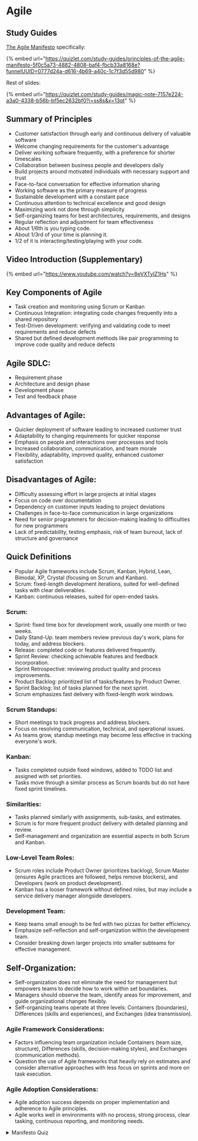# Agile

## Study Guides

[The Agile Manifesto](https://agilemanifesto.org/principles.html) specifically:

{% embed url="https://quizlet.com/study-guides/principles-of-the-agile-manifesto-5f0c5a73-4882-4808-baf4-fbcb33a8168e?funnelUUID=0777d24a-d616-4b69-a40c-1c7f3d55d980" %}

Rest of slides:

{% embed url="https://quizlet.com/study-guides/magic-note-7157e224-a3a0-4338-b56b-bf5ec2632bf0?i=ss8s&x=13qt" %}

## Summary of Principles

* Customer satisfaction through early and continuous delivery of valuable software
* Welcome changing requirements for the customer's advantage
* Deliver working software frequently, with a preference for shorter timescales
* Collaboration between business people and developers daily
* Build projects around motivated individuals with necessary support and trust
* Face-to-face conversation for effective information sharing
* Working software as the primary measure of progress
* Sustainable development with a constant pace
* Continuous attention to technical excellence and good design
* Maximizing work not done through simplicity
* Self-organizing teams for best architectures, requirements, and designs
* Regular reflection and adjustment for team effectiveness
* About 1/6th is you typing code.
* About 1/3rd of your time is planning it.
* 1/2 of it is interacting/testing/playing with your code.

## Video Introduction (Supplementary)

{% embed url="https://www.youtube.com/watch?v=8eVXTyIZ1Hs" %}

## Key Components of Agile

* Task creation and monitoring using Scrum or Kanban
* Continuous Integration: integrating code changes frequently into a shared repository
* Test-Driven development: verifying and validating code to meet requirements and reduce defects
* Shared but defined development methods like pair programming to improve code quality and reduce defects

## Agile SDLC:

* Requirement phase
* Architecture and design phase
* Development phase
* Test and feedback phase

## Advantages of Agile:

* Quicker deployment of software leading to increased customer trust
* Adaptability to changing requirements for quicker response
* Emphasis on people and interactions over processes and tools
* Increased collaboration, communication, and team morale
* Flexibility, adaptability, improved quality, enhanced customer satisfaction

## Disadvantages of Agile:

* Difficulty assessing effort in large projects at initial stages
* Focus on code over documentation
* Dependency on customer inputs leading to project deviations
* Challenges in face-to-face communication in large organizations
* Need for senior programmers for decision-making leading to difficulties for new programmers
* Lack of predictability, testing emphasis, risk of team burnout, lack of structure and governance

## Quick Definitions

* Popular Agile frameworks include Scrum, Kanban, Hybrid, Lean, Bimodal, XP, Crystal (focusing on Scrum and Kanban).
* Scrum: fixed-length development iterations, suited for well-defined tasks with clear deliverables.
* Kanban: continuous releases, suited for open-ended tasks.

### Scrum:

* Sprint: fixed time box for development work, usually one month or two weeks.
* Daily Stand-Up: team members review previous day's work, plans for today, and address blockers.
* Release: completed code or features delivered frequently.
* Sprint Review: checking achievable features and feedback incorporation.
* Sprint Retrospective: reviewing product quality and process improvements.
* Product Backlog: prioritized list of tasks/features by Product Owner.
* Sprint Backlog: list of tasks planned for the next sprint.
* Scrum emphasizes fast delivery with fixed-length work windows.

### Scrum Standups:

* Short meetings to track progress and address blockers.
* Focus on resolving communication, technical, and operational issues.
* As teams grow, standup meetings may become less effective in tracking everyone's work.

### Kanban:

* Tasks completed outside fixed windows, added to TODO list and assigned with set priorities.
* Tasks move through a similar process as Scrum boards but do not have fixed sprint timelines.

### Similarities:

* Tasks planned similarly with assignments, sub-tasks, and estimates.
* Scrum is for more frequent product delivery with detailed planning and review.
* Self-management and organization are essential aspects in both Scrum and Kanban.

### Low-Level Team Roles:

* Scrum roles include Product Owner (prioritizes backlog), Scrum Master (ensures Agile practices are followed, helps remove blockers), and Developers (work on product development).
* Kanban has a looser framework without defined roles, but may include a service delivery manager alongside developers.

### Development Team:

* Keep teams small enough to be fed with two pizzas for better efficiency.
* Emphasize self-reflection and self-organization within the development team.
* Consider breaking down larger projects into smaller subteams for effective management.

## Self-Organization:

* Self-organization does not eliminate the need for management but empowers teams to decide how to work within set boundaries.
* Managers should observe the team, identify areas for improvement, and guide organizational changes flexibly.
* Self-organizing teams operate at three levels: Containers (boundaries), Differences (skills and experiences), and Exchanges (idea transmission).

### Agile Framework Considerations:

* Factors influencing team organization include Containers (team size, structure), Differences (skills, decision-making styles), and Exchanges (communication methods).
* Question the use of Agile frameworks that heavily rely on estimates and consider alternative approaches with less focus on sprints and more on task execution.

### Agile Adoption Considerations:

* Agile adoption success depends on proper implementation and adherence to Agile principles.
* Agile works well in environments with no process, strong process, clear tasking, continuous reporting, and monitoring needs.

<details>

<summary>Manifesto Quiz</summary>

1. **What is the highest priority in Agile development?**
   * A. Maximizing team productivity
   * B. Satisfying the customer through early and continuous delivery of valuable software
   * C. Reducing costs
   * D. Delivering working software infrequently
2. **How does Agile handle changing requirements?**
   * A. By rejecting any changes after the initial planning phase
   * B. By welcoming and harnessing changes for the customer’s competitive advantage
   * C. By delaying changes until after project completion
   * D. By only allowing changes during specific development phases
3. **What is the preferred frequency for delivering working software in Agile?**
   * A. Annually
   * B. Quarterly
   * C. From a couple of weeks to a couple of months
   * D. Every 6 months
4. **Who must work together daily throughout an Agile project?**
   * A. Business people and developers
   * B. Developers and customers
   * C. Project managers and testers
   * D. Designers and stakeholders
5. **What is considered the most efficient method of communication in Agile development?**
   * A. Email
   * B. Instant messaging
   * C. Face-to-face conversation
   * D. Written documentation
6. **What is the primary measure of progress in Agile?**
   * A. Number of features completed
   * B. Working software
   * C. Customer satisfaction surveys
   * D. Number of team meetings held
7. **What does Agile promote regarding the pace of development?**
   * A. Rapid bursts of activity followed by downtime
   * B. Sustainable development with a constant pace
   * C. Quick sprints with frequent breaks
   * D. Intense short-term focus with long-term delays
8. **How should teams handle technical excellence and good design in Agile?**
   * A. Focus on them only at the end of the project
   * B. Use them as guidelines, not requirements
   * C. Give continuous attention to enhance agility
   * D. Delegate these tasks to a specialized team
9. **What does simplicity refer to in Agile principles?**
   * A. The ability to do more work with fewer resources
   * B. Maximizing the amount of work not done
   * C. Minimizing the complexity of the software
   * D. Reducing the number of features in the product
10. **What is a key characteristic of the best architectures, requirements, and designs in Agile?**
    * A. They are defined by project managers
    * B. They emerge from self-organizing teams
    * C. They are predetermined and fixed
    * D. They are developed by external consultants
11. **What should teams do at regular intervals according to Agile principles?**
    * A. Review and adjust the project budget
    * B. Reflect on how to become more effective and adjust their behavior
    * C. Reassign roles and responsibilities
    * D. Prepare detailed documentation

**True/False**

1. Agile processes discourage changes in requirements once the development phase starts. (True/False)
2. Delivering working software is not a priority in Agile development. (True/False)
3. Agile teams should work at a constant pace and avoid burnout. (True/False)
4. Face-to-face communication is less effective than written documentation in Agile projects. (True/False)

</details>

